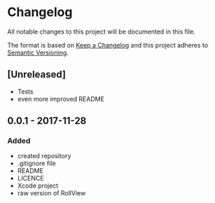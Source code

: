 # Changelog
All notable changes to this project will be documented in this file.

The format is based on [Keep a Changelog](http://keepachangelog.com/en/1.0.0/)
and this project adheres to [Semantic Versioning](http://semver.org/spec/v2.0.0.html).

## [Unreleased]

- Tests
- even more improved README

## 0.0.1 - 2017-11-28
### Added
- created repository
- .gitignore file
- README
- LICENCE
- Xcode project
- raw version of RollView